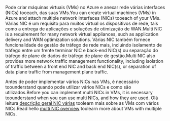 <span data-ttu-id="e2c84-101">Pode criar máquinas virtuais (VMs) no Azure e anexar rede várias interfaces (NICs) tooeach, das suas VMs.</span><span class="sxs-lookup"><span data-stu-id="e2c84-101">You can create virtual machines (VMs) in Azure and attach multiple network interfaces (NICs) tooeach of your VMs.</span></span> <span data-ttu-id="e2c84-102">Várias NIC é um requisito para muitos virtual os dispositivos de rede, tais como a entrega de aplicações e soluções de otimização de WAN.</span><span class="sxs-lookup"><span data-stu-id="e2c84-102">Multi NIC is a requirement for many network virtual appliances, such as application delivery and WAN optimization solutions.</span></span> <span data-ttu-id="e2c84-103">Várias NIC também fornece funcionalidade de gestão de tráfego de rede mais, incluindo isolamento de tráfego entre um frente terminar NIC e back-end NIC(s) ou separação do tráfego de plane de dados de tráfego de plane de gestão.</span><span class="sxs-lookup"><span data-stu-id="e2c84-103">Multi NIC also provides more network traffic management functionality, including isolation of traffic between a front end NIC and back end NIC(s), or separation of data plane traffic from management plane traffic.</span></span>

<span data-ttu-id="e2c84-104">Antes de poder implementar vários NICs nas VMs, é necessário toounderstand quando pode utilizar vários NICs e como são utilizados.</span><span class="sxs-lookup"><span data-stu-id="e2c84-104">Before you can implement multi NICs in VMs, it is necessary toounderstand when you can use multi NICs, and how they are used.</span></span> <span data-ttu-id="e2c84-105">Olá leitura [descrição geral NIC várias](../articles/virtual-network/virtual-networks-multiple-nics.md) toolearn mais sobre as VMs com vários NICs.</span><span class="sxs-lookup"><span data-stu-id="e2c84-105">Read hello [multi NIC overview](../articles/virtual-network/virtual-networks-multiple-nics.md) toolearn more about VMs with multiple NICs.</span></span>

